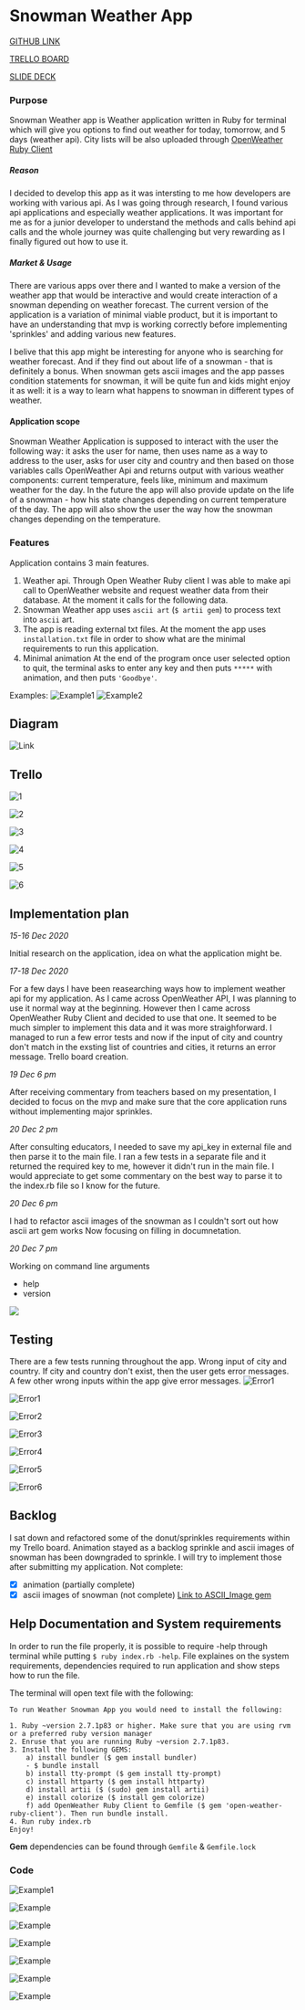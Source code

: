 # Snowman Weather App

[GITHUB LINK](https://github.com/iri6ka/snowman_weather_app)

[TRELLO BOARD](https://trello.com/b/K0z1wQ5F/snowman-weather-app)

[SLIDE DECK](https://docs.google.com/presentation/d/1TiodhFck0bXgd9WnrGsd4DLVyNx5QTGorSmvxqasXoE/edit?usp=sharing)

### Purpose
Snowman Weather app is Weather application written in Ruby for terminal which will give you options to find out weather for today, tomorrow, and 5 days (weather api). City lists will be also uploaded through [OpenWeather Ruby Client](https://github.com/dblock/open-weather-ruby-client)

##### Reason
I decided to develop this app as it was intersting to me how developers are working with various api. As I was going through research, I found various api applications and especially weather applications. It was important for me as for a junior developer to understand the methods and calls behind api calls and the whole journey was quite challenging but very rewarding as I finally figured out how to use it.

##### Market & Usage
There are various apps over there and I wanted to make a version of the weather app that would be interactive and would create interaction of a snowman depending on weather forecast. The current version of the application is a variation of minimal viable product, but it is important to have an understanding that mvp is working correctly before implementing 'sprinkles' and adding various new features.

I belive that this app might be interesting for anyone who is searching for weather forecast. And if they find out about life of a snowman - that is definitely a bonus. When snowman gets ascii images and the app passes condition statements for snowman, it will be quite fun and kids might enjoy it as well: it is a way to learn what happens to snowman in different types of weather.

#### Application scope
Snowman Weather Application is supposed to interact with the user the following way: it asks the user for name, then uses name as a way to address to the user, asks for user city and country and then based on those variables calls OpenWeather Api and returns output with various weather components: current temperature, feels like, minimum and maximum weather for the day. In the future the app will also provide update on the life of a snowman - how his state changes depending on current temperature of the day. The app will also show the user the way how the snowman changes depending on the temperature.

### Features

Application contains 3 main features.
1. Weather api. Through Open Weather Ruby client I was able to make api call to OpenWeather website and request weather data from their database. At the moment it calls for the following data.
2. Snowman Weather app uses `ascii art` (`$ artii gem`) to process text into `ascii` art.
3. The app is reading external txt files. At the moment the app uses `installation.txt` file in order to show what are the minimal requirements to run this application.
4. Minimal animation
At the end of the program once user selected option to quit, the terminal asks to enter any key and then puts `*****` with animation, and then puts `'Goodbye'`.

Examples:
![Example1](https://github.com/iri6ka/snowman_weather_app/blob/old-project/docs/screenshots/ascii%20name.png)
![Example2](https://github.com/iri6ka/snowman_weather_app/blob/old-project/docs/screenshots/help%20file.png)

## Diagram

![Link](https://github.com/iri6ka/snowman_weather_app/blob/old-project/docs/Diagram.png)

## Trello
![1](https://github.com/iri6ka/snowman_weather_app/blob/old-project/docs/screenshots/trello%202.png)

![2](https://github.com/iri6ka/snowman_weather_app/blob/old-project/docs/screenshots/Trello%203.png)

![3](https://github.com/iri6ka/snowman_weather_app/blob/old-project/docs/screenshots/Trello%204.png)

![4](https://github.com/iri6ka/snowman_weather_app/blob/old-project/docs/screenshots/trello%205.png)

![5](https://github.com/iri6ka/snowman_weather_app/blob/old-project/docs/screenshots/Trello%206.png)

![6](https://github.com/iri6ka/snowman_weather_app/blob/old-project/docs/screenshots/Trello%207.png)

## Implementation plan

*15-16 Dec 2020*

Initial research on the application, idea on what the application might be.

*17-18 Dec 2020*

For a few days I have been reasearching ways how to implement weather api for my application. As I came across OpenWeather API, I was planning to use it normal way at the beginning. However then I came across OpenWeather Ruby Client and decided to use that one. It seemed to be much simpler to implement this data and it was more straighforward. I managed to run a few error tests and now if the input of city and country don't match in the exsting list of countries and cities, it returns an error message.
Trello board creation.

*19 Dec 6 pm*

After receiving commentary from teachers based on my presentation, I decided to focus on the mvp and make sure that the core application runs without implementing major sprinkles.

*20 Dec 2 pm*

After consulting educators, I needed to save my api_key in external file and then parse it to the main file. I ran a few tests in a separate file and it returned the required key to me, however it didn't run in the main file. I would appreciate to get some commentary on the best way to parse it to the index.rb file so I know for the future.

*20 Dec 6 pm*

I had to refactor ascii images of the snowman as I couldn't sort out how ascii art gem works
Now focusing on filling in documnetation.

*20 Dec 7 pm*

Working on command line arguments
- help
- version


![](https://github.com/iri6ka/snowman_weather_app/blob/old-project/docs/screenshots/terminal%20arguments%20Screen%20Shot%202020-12-20%20at%208.05.33%20pm.png?raw=true)

## Testing

There are a few tests running throughout the app. 
Wrong input of city and country. If city and country don't exist, then the user gets error messages. A few other wrong inputs within the app give error messages.
![Error1](https://github.com/iri6ka/snowman_weather_app/blob/old-project/docs/screenshots/error%20handling%201.png)

![Error1](https://github.com/iri6ka/snowman_weather_app/blob/old-project/docs/screenshots/Error%20handline%202.png)

![Error2](https://github.com/iri6ka/snowman_weather_app/blob/old-project/docs/screenshots/error%20handling%202.png)

![Error3](https://github.com/iri6ka/snowman_weather_app/blob/old-project/docs/screenshots/error%20handling%203.png)

![Error4](https://github.com/iri6ka/snowman_weather_app/blob/old-project/docs/screenshots/error%20handling%204.png)

![Error5](https://github.com/iri6ka/snowman_weather_app/blob/old-project/docs/screenshots/error%20handling%206.png)

![Error6](https://github.com/iri6ka/snowman_weather_app/blob/old-project/docs/screenshots/error%20handling%207.png)

## Backlog
I sat down and refactored some of the donut/sprinkles requirements within my Trello board. Animation stayed as a backlog sprinkle and ascii images of snowman has been downgraded to sprinkle. I will try to implement those after submitting my application. 
Not complete:
- [x] animation (partially complete)
- [x] ascii images of snowman (not complete)
[Link to ASCII_Image gem](https://www.rubydoc.info/gems/ascii-image/0.1.2/ASCII_Image)

## Help Documentation and System requirements

In order to run the file properly, it is possible to require -help through terminal while putting
`$ ruby index.rb -help`. File explaines on the system requirements, dependencies required to run application and show steps how to run the file.

The terminal will open text file with the following:
```
To run Weather Snowman App you would need to install the following:

1. Ruby ~version 2.7.1p83 or higher. Make sure that you are using rvm or a preferred ruby version manager
2. Enruse that you are running Ruby ~version 2.7.1p83.
3. Install the following GEMS:
    a) install bundler ($ gem install bundler)
    - $ bundle install
    b) install tty-prompt ($ gem install tty-prompt)
    c) install httparty ($ gem install httparty)
    d) install artii ($ (sudo) gem install artii)
    e) install colorize ($ install gem colorize)
    f) add OpenWeather Ruby Client to Gemfile ($ gem 'open-weather-ruby-client'). Then run bundle install.
4. Run ruby index.rb
Enjoy!

```
**Gem** dependencies can be found through `Gemfile` & `Gemfile.lock`

### Code

![Example1](https://github.com/iri6ka/snowman_weather_app/blob/old-project/docs/screenshots/code%201.png)

![Example](https://github.com/iri6ka/snowman_weather_app/blob/old-project/docs/screenshots/code%202.png)

![Example](https://github.com/iri6ka/snowman_weather_app/blob/old-project/docs/screenshots/code%203.png)

![Example](https://github.com/iri6ka/snowman_weather_app/blob/old-project/docs/screenshots/code%204.png)

![Example](https://github.com/iri6ka/snowman_weather_app/blob/old-project/docs/screenshots/code%205.png)

![Example](https://github.com/iri6ka/snowman_weather_app/blob/old-project/docs/screenshots/code%206.png)

![Example](https://github.com/iri6ka/snowman_weather_app/blob/old-project/docs/screenshots/code%207.png)

